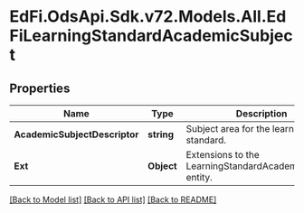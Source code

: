 # EdFi.OdsApi.Sdk.v72.Models.All.EdFiLearningStandardAcademicSubject

## Properties

Name | Type | Description | Notes
------------ | ------------- | ------------- | -------------
**AcademicSubjectDescriptor** | **string** | Subject area for the learning standard. | 
**Ext** | **Object** | Extensions to the LearningStandardAcademicSubject entity. | [optional] 

[[Back to Model list]](../../README.md#documentation-for-models) [[Back to API list]](../../README.md#documentation-for-api-endpoints) [[Back to README]](../../README.md)

